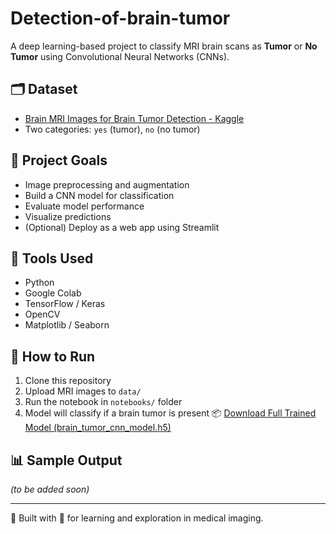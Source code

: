 # Detection-of-brain-tumor
A deep learning-based project to classify MRI brain scans as **Tumor** or **No Tumor** using Convolutional Neural Networks (CNNs).

## 🗂️ Dataset

- [Brain MRI Images for Brain Tumor Detection - Kaggle](https://www.kaggle.com/datasets/navoneel/brain-mri-images-for-brain-tumor-detection)
- Two categories: `yes` (tumor), `no` (no tumor)

## 🧪 Project Goals

- Image preprocessing and augmentation
- Build a CNN model for classification
- Evaluate model performance
- Visualize predictions
- (Optional) Deploy as a web app using Streamlit

## 🔧 Tools Used

- Python
- Google Colab
- TensorFlow / Keras
- OpenCV
- Matplotlib / Seaborn

## 🚀 How to Run

1. Clone this repository
2. Upload MRI images to `data/`
3. Run the notebook in `notebooks/` folder
4. Model will classify if a brain tumor is present
📦 [Download Full Trained Model (brain_tumor_cnn_model.h5)](https://drive.google.com/drive/folders/1_hxLKxsnn53XZfJUJfvyOsoUCe4jBnk0?usp=drive_link)


## 📊 Sample Output

*(to be added soon)*

---

🧠 Built with 💙 for learning and exploration in medical imaging.
